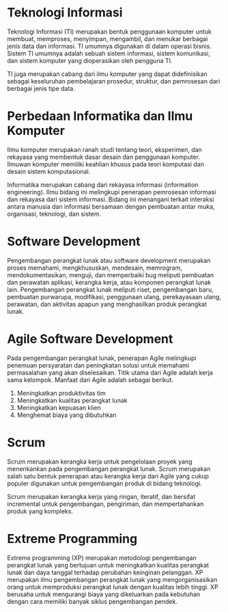 # Teknologi Informasi

Teknologi Informasi (TI) merupakan bentuk penggunaan komputer untuk membuat, memproses, menyimpan, mengambil, dan menukar berbagai jenis data dan informasi. TI umumnya digunakan di dalam operasi bisnis. Sistem TI umumnya adalah sebuah sistem informasi, sistem komunikasi, dan sistem komputer yang dioperasikan oleh pengguna TI.

TI juga merupakan cabang dari ilmu komputer yang dapat didefinisikan sebagai keseluruhan pembelajaran prosedur, struktur, dan pemrosesan dari berbagai jenis tipe data.

# Perbedaan Informatika dan Ilmu Komputer

Ilmu komputer merupakan ranah studi tentang teori, eksperimen, dan rekayasa yang membentuk dasar desain dan penggunaan komputer. Ilmuwan komputer memiliki keahlian khusus pada teori komputasi dan desain sistem komputasional.

Informatika merupakan cabang dari rekayasa informasi (information engineering). Ilmu bidang ini melingkupi penerapan pemrosesan informasi dan rekayasa dari sistem informasi. Bidang ini menangani terkait interaksi antara manusia dan informasi bersamaan dengan pembuatan antar muka, organisasi, teknologi, dan sistem.

# Software Development

Pengembangan perangkat lunak atau software development merupakan proses memahami, mengkhususkan, mendesain, memrogram, mendokumentasikan, menguji, dan memperbaiki bug meliputi pembuatan dan perawatan aplikasi, kerangka kerja, atau komponen perangkat lunak lain. Pengembangan perangkat lunak meliputi riset, pengembangan baru, pembuatan purwarupa, modifikasi, penggunaan ulang, perekayasaan ulang, perawatan, dan aktivitas apapun yang menghasilkan produk perangkat lunak.

# Agile Software Development

Pada pengembangan perangkat lunak, penerapan Agile melingkupi penemuan persyaratan dan peningkatan solusi untuk memahami permasalahan yang akan diselesaikan. Titik utama dari Agile adalah kerja sama kelompok. Manfaat dari Agile adalah sebagai berikut.
1. Meningkatkan produktivitas tim
2. Meningkatkan kualitas perangkat lunak
3. Meningkatkan kepuasan klien
4. Menghemat biaya yang dibutuhkan

# Scrum

Scrum merupakan kerangka kerja untuk pengelolaan proyek yang menenkankan pada pengembangan perangkat lunak. Scrum merupakan salah satu bentuk penerapan atau kerangka kerja dari Agile yang cukup populer digunakan untuk pengembangan produk di bidang teknologi.

Scrum merupakan kerangka kerja yang ringan, iteratif, dan bersifat incremental untuk pengembangan, pengiriman, dan mempertahankan produk yang kompleks. 

# Extreme Programming

Extreme programming (XP) merupakan metodologi pengembangan perangkat lunak yang bertujuan untuk meningkatkan kualitas perangkat lunak dan daya tanggal terhadap perubahan keinginan pelanggan. XP merupakan ilmu pengembangan perangkat lunak yang mengorganisasikan orang untuk memproduksi perangkat lunak dengan kualitas lebih tinggi. XP berusaha untuk mengurangi biaya yang dikeluarkan pada  kebutuhan dengan cara memiliki banyak siklus pengembangan pendek.
